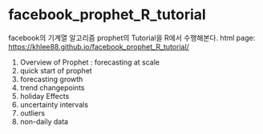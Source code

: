 # facebook_prophet_R_tutorial
facebook의 기계열 알고리즘 prophet의 Tutorial을 R에서 수행해본다.
html page: https://khlee88.github.io/facebook_prophet_R_tutorial/

1. Overview of Prophet : forecasting at scale
2. quick start of prophet
3. forecasting growth
4. trend changepoints
5. holiday Effects
6. uncertainty intervals
7. outliers
8. non-daily data

